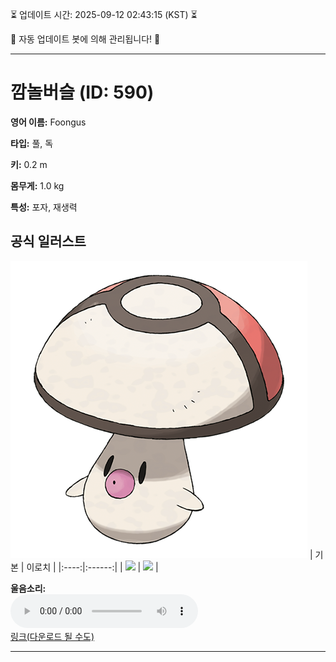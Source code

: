 
⏳ 업데이트 시간: 2025-09-12 02:43:15 (KST) ⏳

🤖 자동 업데이트 봇에 의해 관리됩니다! 🤖

---

# 깜놀버슬 (ID: 590)
**영어 이름:** Foongus

**타입:** 풀, 독

**키:** 0.2 m

**몸무게:** 1.0 kg

**특성:** 포자, 재생력

## 공식 일러스트
![](https://raw.githubusercontent.com/PokeAPI/sprites/master/sprites/pokemon/other/official-artwork/590.png)
| 기본 | 이로치 |
|:----:|:------:|
| <img src="http://play.pokemonshowdown.com/sprites/ani/foongus.gif" width="200"> | <img src="http://play.pokemonshowdown.com/sprites/ani-shiny/foongus.gif" width="200"> |

**울음소리:**<br><audio controls src="https://raw.githubusercontent.com/PokeAPI/cries/main/cries/pokemon/latest/590.ogg"></audio><br> [링크(다운로드 될 수도)](https://raw.githubusercontent.com/PokeAPI/cries/main/cries/pokemon/latest/590.ogg)


---
